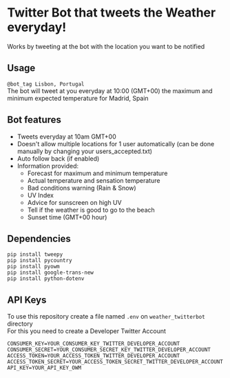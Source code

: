 # Twitter Bot that tweets the Weather everyday!
Works by tweeting at the bot with the location you want to be notified  

## Usage
`@bot_tag Lisbon, Portugal`  
The bot will tweet at you everyday at 10:00 (GMT+00) the maximum and minimum expected temperature for Madrid, Spain

## Bot features
- Tweets everyday at 10am GMT+00
- Doesn't allow multiple locations for 1 user automatically (can be done manually by changing your users_accepted.txt)
- Auto follow back (if enabled)
- Information provided:
  - Forecast for maximum and minimum temperature
  - Actual temperature and sensation temperature
  - Bad conditions warning (Rain & Snow)
  - UV Index
  - Advice for sunscreen on high UV
  - Tell if the weather is good to go to the beach
  - Sunset time (GMT+00 hour)

## Dependencies
`pip install tweepy`  
`pip install pycountry`  
`pip install pyowm`  
`pip install google-trans-new`  
`pip install python-dotenv`  

## API Keys
To use this repository create a file named `.env` on `weather_twitterbot` directory  
For this you need to create a Developer Twitter Account
```
CONSUMER_KEY=YOUR_CONSUMER_KEY_TWITTER_DEVELOPER_ACCOUNT
CONSUMER_SECRET=YOUR_CONSUMER_SECRET_KEY_TWITTER_DEVELOPER_ACCOUNT
ACCESS_TOKEN=YOUR_ACCESS_TOKEN_TWITTER_DEVELOPER_ACCOUNT
ACCESS_TOKEN_SECRET=YOUR_ACCESS_TOKEN_SECRET_TWITTER_DEVELOPER_ACCOUNT
API_KEY=YOUR_API_KEY_OWM
```
